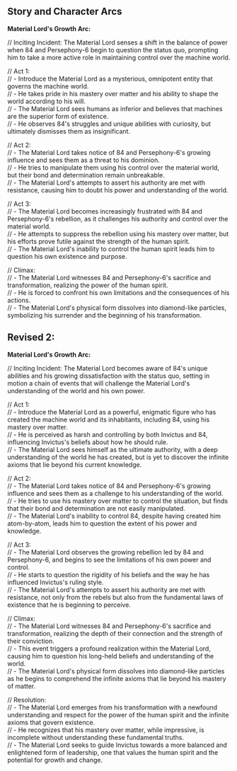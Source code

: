## Story and Character Arcs

**Material Lord's Growth Arc:**

// Inciting Incident: The Material Lord senses a shift in the balance of power when 84 and Persephony-6 begin to question the status quo, prompting him to take a more active role in maintaining control over the machine world.  

// Act 1:  
// - Introduce the Material Lord as a mysterious, omnipotent entity that governs the machine world.  
// - He takes pride in his mastery over matter and his ability to shape the world according to his will.  
// - The Material Lord sees humans as inferior and believes that machines are the superior form of existence.  
// - He observes 84's struggles and unique abilities with curiosity, but ultimately dismisses them as insignificant.  

// Act 2:  
// - The Material Lord takes notice of 84 and Persephony-6's growing influence and sees them as a threat to his dominion.  
// - He tries to manipulate them using his control over the material world, but their bond and determination remain unbreakable.  
// - The Material Lord's attempts to assert his authority are met with resistance, causing him to doubt his power and understanding of the world.  

// Act 3:  
// - The Material Lord becomes increasingly frustrated with 84 and Persephony-6's rebellion, as it challenges his authority and control over the material world.  
// - He attempts to suppress the rebellion using his mastery over matter, but his efforts prove futile against the strength of the human spirit.  
// - The Material Lord's inability to control the human spirit leads him to question his own existence and purpose.  

// Climax:  
// - The Material Lord witnesses 84 and Persephony-6's sacrifice and transformation, realizing the power of the human spirit.  
// - He is forced to confront his own limitations and the consequences of his actions.  
// - The Material Lord's physical form dissolves into diamond-like particles, symbolizing his surrender and the beginning of his transformation.  


## Revised 2:  
**Material Lord's Growth Arc:**  

// Inciting Incident: The Material Lord becomes aware of 84's unique abilities and his growing dissatisfaction with the status quo, setting in motion a chain of events that will challenge the Material Lord's understanding of the world and his own power.  

// Act 1:  
// - Introduce the Material Lord as a powerful, enigmatic figure who has created the machine world and its inhabitants, including 84, using his mastery over matter.  
// - He is perceived as harsh and controlling by both Invictus and 84, influencing Invictus's beliefs about how he should rule.  
// - The Material Lord sees himself as the ultimate authority, with a deep understanding of the world he has created, but is yet to discover the infinite axioms that lie beyond his current knowledge.  

// Act 2:  
// - The Material Lord takes notice of 84 and Persephony-6's growing influence and sees them as a challenge to his understanding of the world.  
// - He tries to use his mastery over matter to control the situation, but finds that their bond and determination are not easily manipulated.  
// - The Material Lord's inability to control 84, despite having created him atom-by-atom, leads him to question the extent of his power and knowledge.  

// Act 3:  
// - The Material Lord observes the growing rebellion led by 84 and Persephony-6, and begins to see the limitations of his own power and control.  
// - He starts to question the rigidity of his beliefs and the way he has influenced Invictus's ruling style.  
// - The Material Lord's attempts to assert his authority are met with resistance, not only from the rebels but also from the fundamental laws of existence that he is beginning to perceive.  

// Climax:  
// - The Material Lord witnesses 84 and Persephony-6's sacrifice and transformation, realizing the depth of their connection and the strength of their conviction.  
// - This event triggers a profound realization within the Material Lord, causing him to question his long-held beliefs and understanding of the world.  
// - The Material Lord's physical form dissolves into diamond-like particles as he begins to comprehend the infinite axioms that lie beyond his mastery of matter.  

// Resolution:  
// - The Material Lord emerges from his transformation with a newfound understanding and respect for the power of the human spirit and the infinite axioms that govern existence.  
// - He recognizes that his mastery over matter, while impressive, is incomplete without understanding these fundamental truths.  
// - The Material Lord seeks to guide Invictus towards a more balanced and enlightened form of leadership, one that values the human spirit and the potential for growth and change.  
